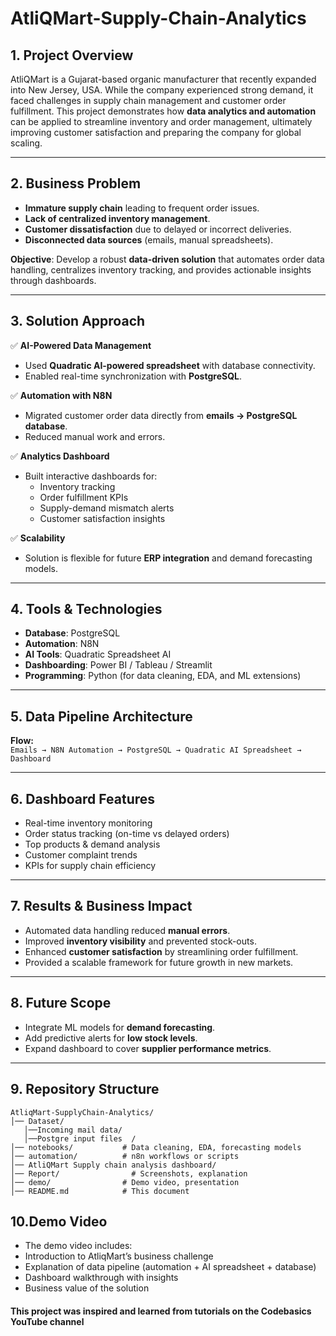 # AtliQMart-Supply-Chain-Analytics

## 1. Project Overview  
AtliQMart is a Gujarat-based organic manufacturer that recently expanded into New Jersey, USA. While the company experienced strong demand, it faced challenges in supply chain management and customer order fulfillment. This project demonstrates how **data analytics and automation** can be applied to streamline inventory and order management, ultimately improving customer satisfaction and preparing the company for global scaling.  

---

## 2. Business Problem  
- **Immature supply chain** leading to frequent order issues.  
- **Lack of centralized inventory management**.  
- **Customer dissatisfaction** due to delayed or incorrect deliveries.  
- **Disconnected data sources** (emails, manual spreadsheets).  

**Objective**: Develop a robust **data-driven solution** that automates order data handling, centralizes inventory tracking, and provides actionable insights through dashboards.  

---

## 3. Solution Approach  

✅ **AI-Powered Data Management**  
- Used **Quadratic AI-powered spreadsheet** with database connectivity.  
- Enabled real-time synchronization with **PostgreSQL**.  

✅ **Automation with N8N**  
- Migrated customer order data directly from **emails → PostgreSQL database**.  
- Reduced manual work and errors.  

✅ **Analytics Dashboard**  
- Built interactive dashboards for:  
  - Inventory tracking  
  - Order fulfillment KPIs  
  - Supply-demand mismatch alerts  
  - Customer satisfaction insights  

✅ **Scalability**  
- Solution is flexible for future **ERP integration** and demand forecasting models.  

---

## 4. Tools & Technologies  
- **Database**: PostgreSQL  
- **Automation**: N8N  
- **AI Tools**: Quadratic Spreadsheet AI  
- **Dashboarding**: Power BI / Tableau / Streamlit  
- **Programming**: Python (for data cleaning, EDA, and ML extensions)  

---

## 5. Data Pipeline Architecture  
**Flow:**  
`Emails → N8N Automation → PostgreSQL → Quadratic AI Spreadsheet → Dashboard`  

---

## 6. Dashboard Features  
- Real-time inventory monitoring  
- Order status tracking (on-time vs delayed orders)  
- Top products & demand analysis  
- Customer complaint trends  
- KPIs for supply chain efficiency  

---

## 7. Results & Business Impact  
- Automated data handling reduced **manual errors**.  
- Improved **inventory visibility** and prevented stock-outs.  
- Enhanced **customer satisfaction** by streamlining order fulfillment.  
- Provided a scalable framework for future growth in new markets.  

---

## 8. Future Scope  
- Integrate ML models for **demand forecasting**.  
- Add predictive alerts for **low stock levels**.  
- Expand dashboard to cover **supplier performance metrics**.  

---

## 9. Repository Structure  
```plaintext
AtliqMart-SupplyChain-Analytics/
│── Dataset/
   │──Incoming mail data/
   │──Postgre input files  /           
│── notebooks/           # Data cleaning, EDA, forecasting models
│── automation/          # n8n workflows or scripts
│── AtliQMart Supply chain analysis dashboard/
│── Report/                # Screenshots, explanation
│── demo/                # Demo video, presentation
│── README.md            # This document
```
## 10.Demo Video
- The demo video includes:
- Introduction to AtliqMart’s business challenge
- Explanation of data pipeline (automation + AI spreadsheet + database)
- Dashboard walkthrough with insights
- Business value of the solution
  
#### This project was inspired and learned from tutorials on the Codebasics YouTube channel
